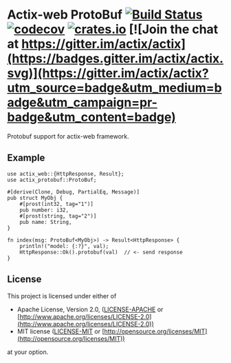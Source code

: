 # Actix-web ProtoBuf [![Build Status](https://travis-ci.org/actix/actix-protobuf.svg?branch=master)](https://travis-ci.org/actix/actix-protobuf) [![codecov](https://codecov.io/gh/actix/actix-protobuf/branch/master/graph/badge.svg)](https://codecov.io/gh/actix/actix-protobuf) [![crates.io](http://meritbadge.herokuapp.com/actix-protobuf)](https://crates.io/crates/actix-protobuf) [![Join the chat at https://gitter.im/actix/actix](https://badges.gitter.im/actix/actix.svg)](https://gitter.im/actix/actix?utm_source=badge&utm_medium=badge&utm_campaign=pr-badge&utm_content=badge)

Protobuf support for actix-web framework.


## Example

```rust,ignore
use actix_web::{HttpResponse, Result};
use actix_protobuf::ProtoBuf;

#[derive(Clone, Debug, PartialEq, Message)]
pub struct MyObj {
    #[prost(int32, tag="1")]
    pub number: i32,
    #[prost(string, tag="2")]
    pub name: String,
}

fn index(msg: ProtoBuf<MyObj>) -> Result<HttpResponse> {
    println!("model: {:?}", val);
    HttpResponse::Ok().protobuf(val)  // <- send response
}
```

## License

This project is licensed under either of

* Apache License, Version 2.0, ([LICENSE-APACHE](LICENSE-APACHE) or [http://www.apache.org/licenses/LICENSE-2.0](http://www.apache.org/licenses/LICENSE-2.0))
* MIT license ([LICENSE-MIT](LICENSE-MIT) or [http://opensource.org/licenses/MIT](http://opensource.org/licenses/MIT))

at your option.
